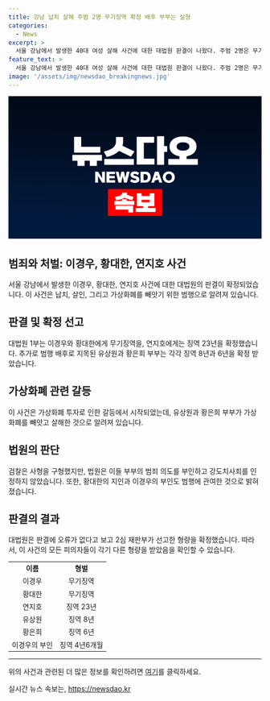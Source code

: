 ```yaml
---
title: 강남 납치 살해 주범 2명 무기징역 확정 배후 부부는 실형
categories:
  - News
excerpt: >
  서울 강남에서 발생한 40대 여성 살해 사건에 대한 대법원 판결이 나왔다. 주범 2명은 무기징역이 확정되었고, 공범 1명은 징역 23년이 확정됐다. 또한, 범행의 배후인 부부는 각각 징역 8년과 6년을 선고받았다. 사건 배경과 범행 경위에 대한 상세한 내용도 포함돼 있다.
feature_text: >
  서울 강남에서 발생한 40대 여성 살해 사건에 대한 대법원 판결이 나왔다. 주범 2명은 무기징역이 확정되었고, 공범 1명은 징역 23년이 확정됐다. 또한, 범행의 배후인 부부는 각각 징역 8년과 6년을 선고받았다. 사건 배경과 범행 경위에 대한 상세한 내용도 포함돼 있다.
image: '/assets/img/newsdao_breakingnews.jpg'
---
```


<p><img src="/assets/img/newsdao_breakingnews.jpg" alt="pcversion 속보" /></p>

<h2 data-ke-size="size26">범죄와 처벌: 이경우, 황대한, 연지호 사건</h2>

<p data-ke-size="size16">서울 강남에서 발생한 이경우, 황대한, 연지호 사건에 대한 대법원의 판결이 확정되었습니다. 이 사건은 납치, 살인, 그리고 가상화폐를 빼앗기 위한 범행으로 알려져 있습니다.</p>

<h2 data-ke-size="size21">판결 및 확정 선고</h2>

<p data-ke-size="size16">대법원 1부는 이경우와 황대한에게 무기징역을, 연지호에게는 징역 23년을 확정했습니다. 추가로 범행 배후로 지목된 유상원과 황은희 부부는 각각 징역 8년과 6년을 확정 받았습니다.</p>

<h2 data-ke-size="size21">가상화폐 관련 갈등</h2>

<p data-ke-size="size16">이 사건은 가상화폐 투자로 인한 갈등에서 시작되었는데, 유상원과 황은희 부부가 가상화폐를 빼앗고 살해한 것으로 알려져 있습니다.</p>

<h2 data-ke-size="size21">법원의 판단</h2>

<p data-ke-size="size16">검찰은 사형을 구형했지만, 법원은 이들 부부의 범죄 의도를 부인하고 강도치사죄를 인정하지 않았습니다. 또한, 황대한의 지인과 이경우의 부인도 범행에 관여한 것으로 밝혀졌습니다.</p>

<h2 data-ke-size="size21">판결의 결과</h2>

<p data-ke-size="size16">대법원은 판결에 오류가 없다고 보고 2심 재판부가 선고한 형량을 확정했습니다. 따라서, 이 사건의 모든 피의자들이 각기 다른 형량을 받았음을 확인할 수 있습니다.</p>

<table>
    <tr>
        <td style="text-align: center; height: 17px;"><b>이름</b></td>
        <td style="text-align: center; height: 17px;"><b>형벌</b></td>
    </tr>
    <tr>
        <td style="text-align: center; height: 17px;">이경우</td>
        <td style="text-align: center; height: 17px;">무기징역</td>
    </tr>
    <tr>
        <td style="text-align: center; height: 17px;">황대한</td>
        <td style="text-align: center; height: 17px;">무기징역</td>
    </tr>
    <tr>
        <td style="text-align: center; height: 17px;">연지호</td>
        <td style="text-align: center; height: 17px;">징역 23년</td>
    </tr>
    <tr>
        <td style="text-align: center; height: 17px;">유상원</td>
        <td style="text-align: center; height: 17px;">징역 8년</td>
    </tr>
    <tr>
        <td style="text-align: center; height: 17px;">황은희</td>
        <td style="text-align: center; height: 17px;">징역 6년</td>
    </tr>
    <tr>
        <td style="text-align: center; height: 17px;">이경우의 부인</td>
        <td style="text-align: center; height: 17px;">징역 4년6개월</td>
    </tr>
</table>

<hr>

<p data-ke-size="size16">위의 사건과 관련된 더 많은 정보를 확인하려면 <a href="https://news.naver.com/main/read.nhn?mode=LSD&mid=sec&sid1=102&oid=052&aid=0001641721" target="_blank" rel="noopener">여기</a>를 클릭하세요.</p>
실시간 뉴스 속보는, <a href="https://newsdao.kr" rel="dofollow">https://newsdao.kr</a>


